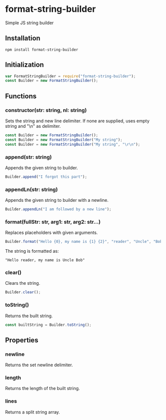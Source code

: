 # format-string-builder
Simple JS string builder

## Installation
    npm install format-string-builder

## Initialization
```javascript
var FormatStringBuilder = require("format-string-builder");
const Builder = new FormatStringBuilder();
```
## Functions
### constructor(str: string, nl: string)
Sets the string and new line delimiter. If none are supplied, uses empty string and "\n" as delimiter.
```javascript
const Builder = new FormatStringBuilder();
const Builder = new FormatStringBuilder("My string");
const Builder = new FormatStringBuilder("My string", "\r\n");
```

### append(str: string)
Appends the given string to builder.
```javascript
Builder.append("I forgot this part");
```

### appendLn(str: string)
Appends the given string to builder with a newline.
```javascript
Builder.appendLn("I am followed by a new line");
```

### format(fullStr: str, arg1: str, arg2: str...)
Replaces placeholders with given arguments.
```javascript
Builder.format("Hello {0}, my name is {1} {2}", "reader", "Uncle", "Bob");
```

The string is formatted as:

    "Hello reader, my name is Uncle Bob"

### clear()
Clears the string.

```javascript
Builder.clear();
```

### toString()
Returns the built string.
```javascript
const builtString = Builder.toString();
```
## Properties
### newline
Returns the set newline delimiter.
### length
Returns the length of the built string.
### lines
Returns a split string array.
